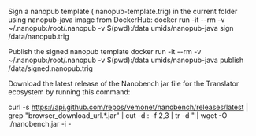 
Sign a nanopub template ( nanopub-template.trig) in the current folder using nanopub-java image from DockerHub:
docker run -it --rm -v ~/.nanopub:/root/.nanopub -v $(pwd):/data umids/nanopub-java sign /data/nanopub.trig

Publish the signed nanopub template
 docker run -it --rm -v ~/.nanopub:/root/.nanopub -v $(pwd):/data umids/nanopub-java publish /data/signed.nanopub.trig


Download the latest release of the Nanobench jar file for the Translator ecosystem by running this command:

curl -s https://api.github.com/repos/vemonet/nanobench/releases/latest | grep "browser_download_url.*.jar" | cut -d : -f 2,3 | tr -d \" | wget -O ./nanobench.jar -i -

